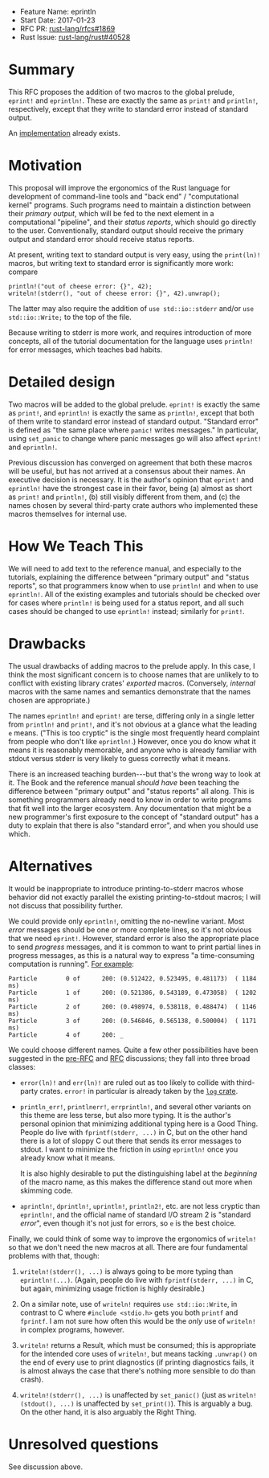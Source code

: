 - Feature Name: eprintln
- Start Date: 2017-01-23
- RFC PR: [rust-lang/rfcs#1869](https://github.com/rust-lang/rfcs/pull/1869)
- Rust Issue: [rust-lang/rust#40528](https://github.com/rust-lang/rust/issues/40528)

# Summary
[summary]: #summary

This RFC proposes the addition of two macros to the global prelude,
`eprint!` and `eprintln!`.  These are exactly the same as `print!` and
`println!`, respectively, except that they write to standard error
instead of standard output.

An [implementation][] already exists.

# Motivation
[motivation]: #motivation

This proposal will improve the ergonomics of the Rust language for
development of command-line tools and "back end" / "computational
kernel" programs.  Such programs need to maintain a distinction
between their _primary output_, which will be fed to the next element
in a computational "pipeline", and their _status reports_, which
should go directly to the user.  Conventionally, standard output
should receive the primary output and standard error should receive
status reports.

At present, writing text to standard output is very easy, using the
`print(ln)!` macros, but writing text to standard error is
significantly more work: compare

    println!("out of cheese error: {}", 42);
    writeln!(stderr(), "out of cheese error: {}", 42).unwrap();

The latter may also require the addition of `use std::io::stderr`
and/or `use std::io::Write;` to the top of the file.

Because writing to stderr is more work, and requires introduction of
more concepts, all of the tutorial documentation for the language uses
`println!` for error messages, which teaches bad habits.

# Detailed design
[design]: #detailed-design

Two macros will be added to the global prelude.  `eprint!` is exactly
the same as `print!`, and `eprintln!` is exactly the same as
`println!`, except that both of them write to standard error instead
of standard output.  "Standard error" is defined as "the same place
where `panic!` writes messages."  In particular, using `set_panic` to
change where panic messages go will also affect `eprint!` and
`eprintln!`.

Previous discussion has converged on agreement that both these macros
will be useful, but has not arrived at a consensus about their names.
An executive decision is necessary.  It is the author's opinion that
`eprint!` and `eprintln!` have the strongest case in their favor,
being (a) almost as short as `print!` and `println!`, (b) still
visibly different from them, and (c) the names chosen by several
third-party crate authors who implemented these macros themselves for
internal use.

# How We Teach This
[how-we-teach-this]: #how-we-teach-this

We will need to add text to the reference manual, and especially to
the tutorials, explaining the difference between "primary output" and
"status reports", so that programmers know when to use `println!` and
when to use `eprintln!`.  All of the existing examples and tutorials
should be checked over for cases where `println!` is being used for a
status report, and all such cases should be changed to use `eprintln!`
instead; similarly for `print!`.

# Drawbacks
[drawbacks]: #drawbacks

The usual drawbacks of adding macros to the prelude apply.  In this
case, I think the most significant concern is to choose names that are
unlikely to to conflict with existing library crates' _exported_
macros.  (Conversely, _internal_ macros with the same names and
semantics demonstrate that the names chosen are appropriate.)

The names `eprintln!` and `eprint!` are terse, differing only in a
single letter from `println!` and `print!`, and it's not obvious at a
glance what the leading `e` means.  ("This is too cryptic" is the
single most frequently heard complaint from people who don't like
`eprintln!`.)  However, once you do know what it means it is
reasonably memorable, and anyone who is already familiar with stdout
versus stderr is very likely to guess correctly what it means.

There is an increased teaching burden---but that's the wrong way to
look at it.  The Book and the reference manual _should have_ been
teaching the difference between "primary output" and "status reports"
all along.  This is something programmers already need to know in
order to write programs that fit well into the larger ecosystem.  Any
documentation that might be a new programmer's first exposure to the
concept of "standard output" has a duty to explain that there is also
"standard error", and when you should use which.

# Alternatives
[alternatives]: #alternatives

It would be inappropriate to introduce printing-to-stderr macros whose
behavior did not exactly parallel the existing printing-to-stdout
macros; I will not discuss that possibility further.

We could provide only `eprintln!`, omitting the no-newline variant.
Most _error_ messages should be one or more complete lines, so it's
not obvious that we need `eprint!`.  However, standard error is also
the appropriate place to send _progress_ messages, and it is common to
want to print partial lines in progress messages, as this is a natural
way to express "a time-consuming computation is running".
[For example][progress-ex]:

```
Particle        0 of      200: (0.512422, 0.523495, 0.481173)  ( 1184 ms)
Particle        1 of      200: (0.521386, 0.543189, 0.473058)  ( 1202 ms)
Particle        2 of      200: (0.498974, 0.538118, 0.488474)  ( 1146 ms)
Particle        3 of      200: (0.546846, 0.565138, 0.500004)  ( 1171 ms)
Particle        4 of      200: _
```

We could choose different names.  Quite a few other possibilities have
been suggested in the [pre-RFC][] and [RFC][] discussions; they fall
into three broad classes:

 * `error(ln)!` and `err(ln)!` are ruled out as too likely to collide
   with third-party crates.  `error!` in particular is already taken
   by the [`log` crate][log-crate].

 * `println_err!`, `printlnerr!`, `errprintln!`, and several other
   variants on this theme are less terse, but also more typing.  It is
   the author's personal opinion that minimizing additional typing
   here is a Good Thing.  People do live with `fprintf(stderr, ...)`
   in C, but on the other hand there is a lot of sloppy C out there
   that sends its error messages to stdout.  I want to minimize the
   friction in _using_ `eprintln!` once you already know what it means.

   It is also highly desirable to put the distinguishing label at the
   _beginning_ of the macro name, as this makes the difference stand
   out more when skimming code.

 * `aprintln!`, `dprintln!`, `uprintln!`, `println2!`, etc. are not
   less cryptic than `eprintln!`, and the official name of standard
   I/O stream 2 is "standard _error_", even though it's not just for
   errors, so `e` is the best choice.

Finally, we could think of some way to improve the ergonomics of
`writeln!` so that we don't need the new macros at all.  There are
four fundamental problems with that, though:

1. `writeln!(stderr(), ...)` is always going to be more typing than
   `eprintln!(...)`.  (Again, people do live with `fprintf(stderr,
   ...)` in C, but again, minimizing usage friction is highly
   desirable.)

1. On a similar note, use of `writeln!` requires `use std::io::Write`,
   in contrast to C where `#include <stdio.h>` gets you both `printf`
   and `fprintf`.  I am not sure how often this would be the _only_
   use of `writeln!` in complex programs, however.

1. `writeln!` returns a Result, which must be consumed; this is
   appropriate for the intended core uses of `writeln!`, but means
   tacking `.unwrap()` on the end of every use to print diagnostics
   (if printing diagnostics fails, it is almost always the case that
   there's nothing more sensible to do than crash).

1. `writeln!(stderr(), ...)` is unaffected by `set_panic()` (just as
   `writeln!(stdout(), ...)` is unaffected by `set_print()`).  This is
   arguably a bug.  On the other hand, it is also arguably the Right Thing.

# Unresolved questions
[unresolved]: #unresolved-questions

See discussion above.

[pre-RFC]: https://internals.rust-lang.org/t/extremely-pre-rfc-eprintln/4635/10
[RFC]: https://github.com/rust-lang/rfcs/pull/1869
[progress-ex]: https://github.com/rust-lang/rfcs/pull/1869#issuecomment-274609380
[log-crate]: https://crates.io/crates/log
[implementation]: https://github.com/rust-lang/rust/pull/39229/files
